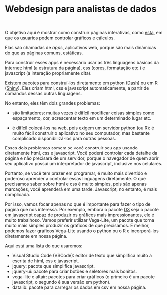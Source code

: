 # Webdesign para analistas de dados

<br>

O objetivo aqui é mostrar como construir páginas interativas, como [esta](app2.html), em que os usuários podem controlar gráficos e cálculos.   

Elas são chamadas de *apps*, aplicativos web, porque são mais dinâmicas do que as páginas comuns, estáticas.   

Para construir esses apps é necessário usar as três linguagens básicas da internet: html (a estrutura da página), css (cores, formatação etc.) e javascript (a interação propriamente dita).   

Existem pacotes para construí-los diretamente em python ([Dash](https://plot.ly/products/dash/)) ou em R ([Shiny](http://www.shinyapps.io/)). Eles criam html, css e javascript automaticamente, a partir de comandos dessas outras linguagens.   

No entanto, eles têm dois grandes problemas: 

- são limitadores: muitas vezes é difícil modificar coisas simples como espaçamento, cor, acrescentar texto em um determinado lugar etc.

- é difícil colocá-los na web, pois exigem um servidor python (ou R): é muito fácil construir o aplicativo no seu computador, mas bastante complicado disponibilizá-los para outras pessoas.

Esses dois problemas somem se você construir seu app usando diretamente html, css e javascript. Você poderá controlar cada detalhe da página e não precisará de um servidor, porque o navegador de quem abrir seu aplicativo possui um interpretador de javascript, inclusive nos celulares. 

Portanto, se você tem prazer em programar, é muito mais divertido e poderoso aprender a controlar essas linguagens diretamente. O que precisamos saber sobre html e css é muito simples, pois são apenas marcações, você aprenderá em uma tarde. Javascript, no entanto, é mais complicada. 

Por isso, vamos focar apenas no que é importante para fazer o tipo de página que nos interessa. Por exemplo, embora o pacote [D3](https://d3js.org/) seja o pacote em javascript capaz de produzir os gráficos mais impressionantes, ele é muito trabalhoso. Vamos preferir utilizar Vega-Lite, um pacote que torna muito mais simples produzir os gráficos de que precisamos. E melhor, podemos fazer gráficos Vega-Lite usando o python ou o R e incorporá-los diretamente em nossa página.

Aqui está uma lista do que usaremos:

- Visual Studio Code (VSCode): editor de texto que simplifica muito a escrita de html, css e javascript.
- jquery: pacote que simplifica javascript.
- jquery-ui: pacote para criar botões e seletores mais bonitos.
- vega-lite e altair: pacotes para criar gráficos (o primeiro é um pacote javascript, o segundo é sua versão em python).  
- datalib: pacote para carregar os dados em csv em nossa página.
